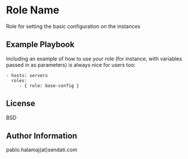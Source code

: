 Role Name
=========

Role for setting the basic configuration on the instances

Example Playbook
----------------

Including an example of how to use your role (for instance, with variables passed in as parameters) is always nice for users too:

    - hosts: servers
      roles:
         - { role: base-config }

License
-------

BSD

Author Information
------------------

pablo.halamaj(at)sendati.com
